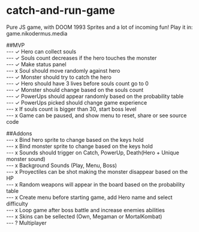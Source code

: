 # catch-and-run-game
Pure JS game, with DOOM 1993 Sprites and a lot of incoming fun! Play it in: game.nikodermus.media

##MVP   
--- ✓ Hero can collect souls   
--- ✓ Souls count decreases if the hero touches the monster   
--- ✓ Make status panel   
--- x Soul should move randomly against hero   
--- ✓ Monster should try to catch the hero   
--- ✓ Hero should have 3 lives before souls count go to 0   
--- ✓ Monster should change based on the souls count   
--- ✓ PowerUps should appear randomly based on the probability table   
--- ✓ PowerUps picked should change game experience   
--- x If souls count is bigger than 30, start boss level   
--- x Game can be paused, and show menu to reset, share or see source code



##Addons   
--- x Bind hero sprite to change based on the keys hold   
--- x Bind monster sprite to change based on the keys hold   
--- x Sounds should trigger on Catch, PowerUp, Death(Hero + Unique monster sound)   
--- x Background Sounds (Play, Menu, Boss)   
--- x Proyectiles can be shot making the monster disappear based on the HP   
--- x Random weapons will appear in the board based on the probability table   
--- x Create menu before starting game, add Hero name and select difficulty   
--- x Loop game after boss battle and increase enemies abilities    
--- x Skins can be sellected (Own, Megaman or MortalKombat)   
--- ? Multiplayer 
